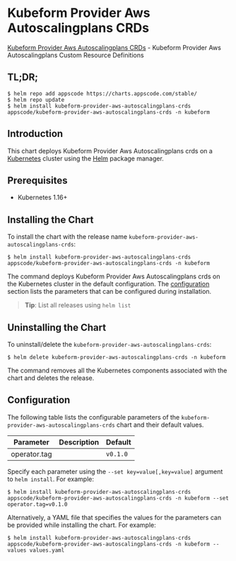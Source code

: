# Kubeform Provider Aws Autoscalingplans CRDs

[Kubeform Provider Aws Autoscalingplans CRDs](https://github.com/kubeform) - Kubeform Provider Aws Autoscalingplans Custom Resource Definitions

## TL;DR;

```console
$ helm repo add appscode https://charts.appscode.com/stable/
$ helm repo update
$ helm install kubeform-provider-aws-autoscalingplans-crds appscode/kubeform-provider-aws-autoscalingplans-crds -n kubeform
```

## Introduction

This chart deploys Kubeform Provider Aws Autoscalingplans crds on a [Kubernetes](http://kubernetes.io) cluster using the [Helm](https://helm.sh) package manager.

## Prerequisites

- Kubernetes 1.16+

## Installing the Chart

To install the chart with the release name `kubeform-provider-aws-autoscalingplans-crds`:

```console
$ helm install kubeform-provider-aws-autoscalingplans-crds appscode/kubeform-provider-aws-autoscalingplans-crds -n kubeform
```

The command deploys Kubeform Provider Aws Autoscalingplans crds on the Kubernetes cluster in the default configuration. The [configuration](#configuration) section lists the parameters that can be configured during installation.

> **Tip**: List all releases using `helm list`

## Uninstalling the Chart

To uninstall/delete the `kubeform-provider-aws-autoscalingplans-crds`:

```console
$ helm delete kubeform-provider-aws-autoscalingplans-crds -n kubeform
```

The command removes all the Kubernetes components associated with the chart and deletes the release.

## Configuration

The following table lists the configurable parameters of the `kubeform-provider-aws-autoscalingplans-crds` chart and their default values.

|  Parameter   | Description | Default  |
|--------------|-------------|----------|
| operator.tag |             | `v0.1.0` |


Specify each parameter using the `--set key=value[,key=value]` argument to `helm install`. For example:

```console
$ helm install kubeform-provider-aws-autoscalingplans-crds appscode/kubeform-provider-aws-autoscalingplans-crds -n kubeform --set operator.tag=v0.1.0
```

Alternatively, a YAML file that specifies the values for the parameters can be provided while
installing the chart. For example:

```console
$ helm install kubeform-provider-aws-autoscalingplans-crds appscode/kubeform-provider-aws-autoscalingplans-crds -n kubeform --values values.yaml
```
